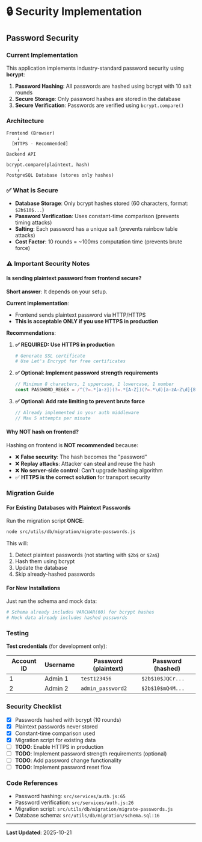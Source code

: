 # 🔒 Security Implementation

## Password Security

### Current Implementation

This application implements industry-standard password security using **bcrypt**:

1. **Password Hashing**: All passwords are hashed using bcrypt with 10 salt rounds
2. **Secure Storage**: Only password hashes are stored in the database
3. **Secure Verification**: Passwords are verified using `bcrypt.compare()`

### Architecture

```
Frontend (Browser)
    ↓
  [HTTPS - Recommended]
    ↓
Backend API
    ↓
bcrypt.compare(plaintext, hash)
    ↓
PostgreSQL Database (stores only hashes)
```

### ✅ What is Secure

- **Database Storage**: Only bcrypt hashes stored (60 characters, format: `$2b$10$...`)
- **Password Verification**: Uses constant-time comparison (prevents timing attacks)
- **Salting**: Each password has a unique salt (prevents rainbow table attacks)
- **Cost Factor**: 10 rounds = ~100ms computation time (prevents brute force)

### ⚠️ Important Security Notes

#### Is sending plaintext password from frontend secure?

**Short answer**: It depends on your setup.

**Current implementation**:
- Frontend sends plaintext password via HTTP/HTTPS
- **This is acceptable ONLY if you use HTTPS in production**

**Recommendations**:

1. **✅ REQUIRED: Use HTTPS in production**
   ```bash
   # Generate SSL certificate
   # Use Let's Encrypt for free certificates
   ```

2. **✅ Optional: Implement password strength requirements**
   ```javascript
   // Minimum 8 characters, 1 uppercase, 1 lowercase, 1 number
   const PASSWORD_REGEX = /^(?=.*[a-z])(?=.*[A-Z])(?=.*\d)[a-zA-Z\d]{8,}$/;
   ```

3. **✅ Optional: Add rate limiting to prevent brute force**
   ```javascript
   // Already implemented in your auth middleware
   // Max 5 attempts per minute
   ```

#### Why NOT hash on frontend?

Hashing on frontend is **NOT recommended** because:

- ❌ **False security**: The hash becomes the "password"
- ❌ **Replay attacks**: Attacker can steal and reuse the hash
- ❌ **No server-side control**: Can't upgrade hashing algorithm
- ✅ **HTTPS is the correct solution** for transport security

### Migration Guide

#### For Existing Databases with Plaintext Passwords

Run the migration script **ONCE**:

```bash
node src/utils/db/migration/migrate-passwords.js
```

This will:
1. Detect plaintext passwords (not starting with `$2b$` or `$2a$`)
2. Hash them using bcrypt
3. Update the database
4. Skip already-hashed passwords

#### For New Installations

Just run the schema and mock data:

```bash
# Schema already includes VARCHAR(60) for bcrypt hashes
# Mock data already includes hashed passwords
```

### Testing

**Test credentials** (for development only):

| Account ID | Username | Password (plaintext) | Password (hashed) |
|------------|----------|---------------------|-------------------|
| 1 | Admin 1 | `test123456` | `$2b$10$JQCr...` |
| 2 | Admin 2 | `admin_password2` | `$2b$10$mQ4M...` |

### Security Checklist

- [x] Passwords hashed with bcrypt (10 rounds)
- [x] Plaintext passwords never stored
- [x] Constant-time comparison used
- [x] Migration script for existing data
- [ ] **TODO**: Enable HTTPS in production
- [ ] **TODO**: Implement password strength requirements (optional)
- [ ] **TODO**: Add password change functionality
- [ ] **TODO**: Implement password reset flow

### Code References

- Password hashing: `src/services/auth.js:65`
- Password verification: `src/services/auth.js:26`
- Migration script: `src/utils/db/migration/migrate-passwords.js`
- Database schema: `src/utils/db/migration/schema.sql:16`

---

**Last Updated**: 2025-10-21
